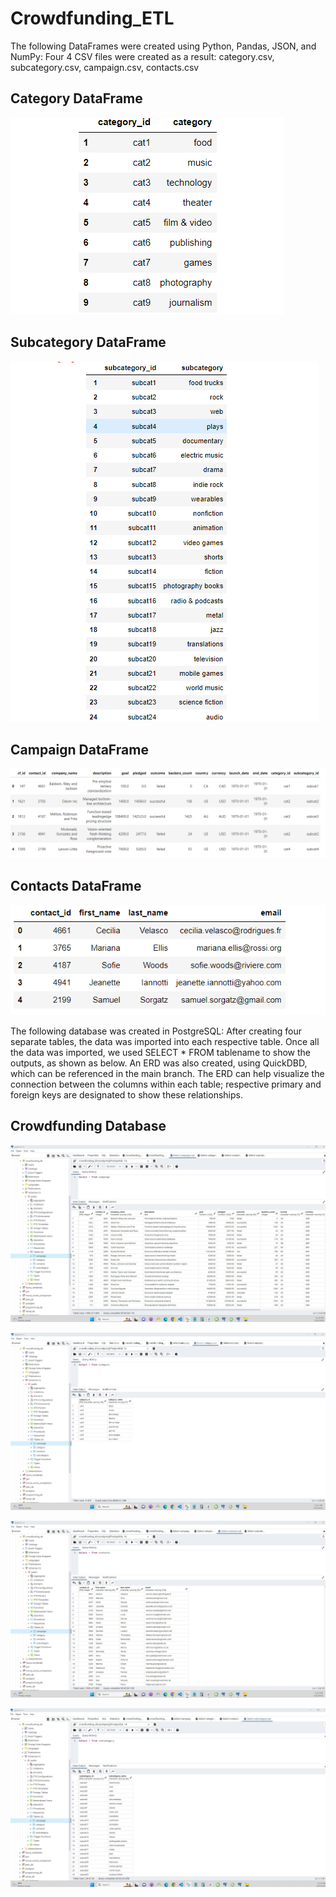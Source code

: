 # Crowdfunding_ETL

The following DataFrames were created using Python, Pandas, JSON, and NumPy: 
Four 4 CSV files were created as a result: category.csv, subcategory.csv, campaign.csv, contacts.csv

## Category DataFrame
![image](https://github.com/sonila15/Crowdfunding_ETL/blob/main/Screenshot%202023-03-23%20183531.png)

## Subcategory DataFrame
![image](https://github.com/sonila15/Crowdfunding_ETL/blob/main/Screenshot%202023-03-23%20185030.png)

## Campaign DataFrame
![image](https://github.com/sonila15/Crowdfunding_ETL/blob/main/image%20(4).png)

## Contacts DataFrame
![image](https://github.com/sonila15/Crowdfunding_ETL/blob/main/Screenshot%202023-03-23%20184208.png)


The following database was created in PostgreSQL:
After creating four separate tables, the data was imported into each respective table. Once all the data was imported, we used SELECT * FROM tablename to show the outputs, as shown as below.
An ERD was also created, using QuickDBD, which can be referenced in the main branch. The ERD can help visualize the connection between the columns within each table; respective primary and foreign keys are designated to show these relationships.


## Crowdfunding Database
![image](https://github.com/sonila15/Crowdfunding_ETL/blob/main/Select%20statement%20campaign.jpg)

![image](https://github.com/sonila15/Crowdfunding_ETL/blob/main/Select%20statement%20category.jpg)

![image](https://github.com/sonila15/Crowdfunding_ETL/blob/main/Select%20statement%20contacts.jpg)

![image](https://github.com/sonila15/Crowdfunding_ETL/blob/main/Select%20statement%20subcategory.jpg)

